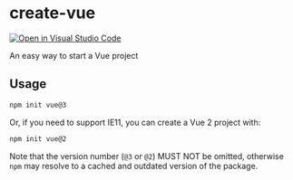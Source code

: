 # create-vue

[![Open in Visual Studio Code](https://open.vscode.dev/badges/open-in-vscode.svg)](https://open.vscode.dev/vuejs/create-vue)

An easy way to start a Vue project

## Usage

```sh
npm init vue@3
```

Or, if you need to support IE11, you can create a Vue 2 project with:

```sh
npm init vue@2
```

Note that the version number (`@3` or `@2`) MUST NOT be omitted, otherwise `npm` may resolve to a cached and outdated version of the package.

